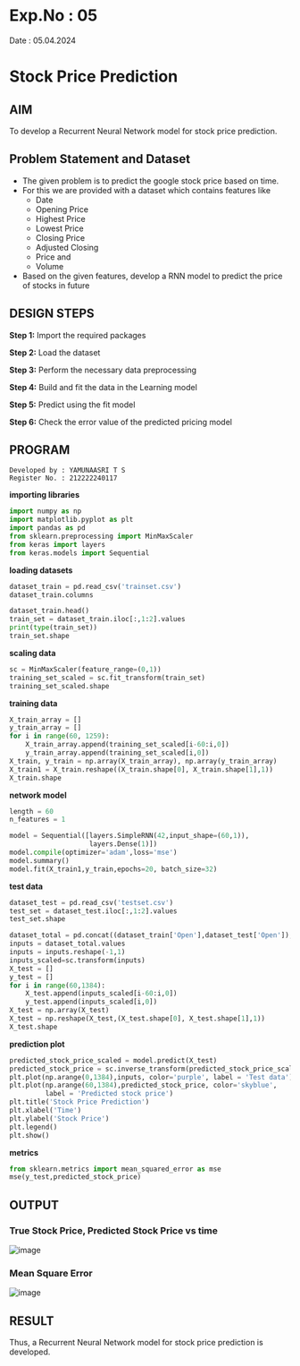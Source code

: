 # Exp.No : 05 
Date : 05.04.2024 
# Stock Price Prediction
## AIM
To develop a Recurrent Neural Network model for stock price prediction.

## Problem Statement and Dataset
- The given problem is to predict the google stock price based on time.
- For this we are provided with a dataset which contains features like
    - Date
    - Opening Price
    - Highest Price
    - Lowest Price
    - Closing Price
    - Adjusted Closing
    - Price and
    - Volume
- Based on the given features, develop a RNN model to predict the price of stocks in future

## DESIGN STEPS

**Step 1:** Import the required packages

**Step 2:** Load the dataset

**Step 3:** Perform the necessary data preprocessing 

**Step 4:** Build and fit the data in the Learning model

**Step 5:** Predict using the fit model

**Step 6:** Check the error value of the predicted pricing model 

## PROGRAM
```
Developed by : YAMUNAASRI T S
Register No. : 212222240117
```
**importing libraries**
```python
import numpy as np
import matplotlib.pyplot as plt
import pandas as pd
from sklearn.preprocessing import MinMaxScaler
from keras import layers
from keras.models import Sequential
```

**loading datasets**
```python
dataset_train = pd.read_csv('trainset.csv')
dataset_train.columns
```
```python
dataset_train.head()
train_set = dataset_train.iloc[:,1:2].values
print(type(train_set))
train_set.shape
```

**scaling data**
```python
sc = MinMaxScaler(feature_range=(0,1))
training_set_scaled = sc.fit_transform(train_set)
training_set_scaled.shape
```

**training data**
```python
X_train_array = []
y_train_array = []
for i in range(60, 1259):
    X_train_array.append(training_set_scaled[i-60:i,0])
    y_train_array.append(training_set_scaled[i,0])
X_train, y_train = np.array(X_train_array), np.array(y_train_array)
X_train1 = X_train.reshape((X_train.shape[0], X_train.shape[1],1))
X_train.shape
```

**network model**
```python
length = 60
n_features = 1

model = Sequential([layers.SimpleRNN(42,input_shape=(60,1)),
                    layers.Dense(1)])
model.compile(optimizer='adam',loss='mse')
model.summary()
model.fit(X_train1,y_train,epochs=20, batch_size=32)
```

**test data**
```python
dataset_test = pd.read_csv('testset.csv')
test_set = dataset_test.iloc[:,1:2].values
test_set.shape
```

```python
dataset_total = pd.concat((dataset_train['Open'],dataset_test['Open']),axis=0)
inputs = dataset_total.values
inputs = inputs.reshape(-1,1)
inputs_scaled=sc.transform(inputs)
X_test = []
y_test = []
for i in range(60,1384):
    X_test.append(inputs_scaled[i-60:i,0])
    y_test.append(inputs_scaled[i,0])
X_test = np.array(X_test)
X_test = np.reshape(X_test,(X_test.shape[0], X_test.shape[1],1))
X_test.shape
```

**prediction plot**
```python
predicted_stock_price_scaled = model.predict(X_test)
predicted_stock_price = sc.inverse_transform(predicted_stock_price_scaled)
plt.plot(np.arange(0,1384),inputs, color='purple', label = 'Test data')
plt.plot(np.arange(60,1384),predicted_stock_price, color='skyblue',
         label = 'Predicted stock price')
plt.title('Stock Price Prediction')
plt.xlabel('Time')
plt.ylabel('Stock Price')
plt.legend()
plt.show()
```

**metrics**
```python
from sklearn.metrics import mean_squared_error as mse
mse(y_test,predicted_stock_price)
```
## OUTPUT

### True Stock Price, Predicted Stock Price vs time
![image](https://github.com/Yamunaasri/rnn-stock-price-prediction/assets/115707860/60cd3425-2c0b-46a7-bdc6-2376f2129ed8)

### Mean Square Error
![image](https://github.com/Yamunaasri/rnn-stock-price-prediction/assets/115707860/8dba3bef-d182-4fe3-8dfb-b8be8239a324)

## RESULT
Thus, a Recurrent Neural Network model for stock price prediction is developed.
